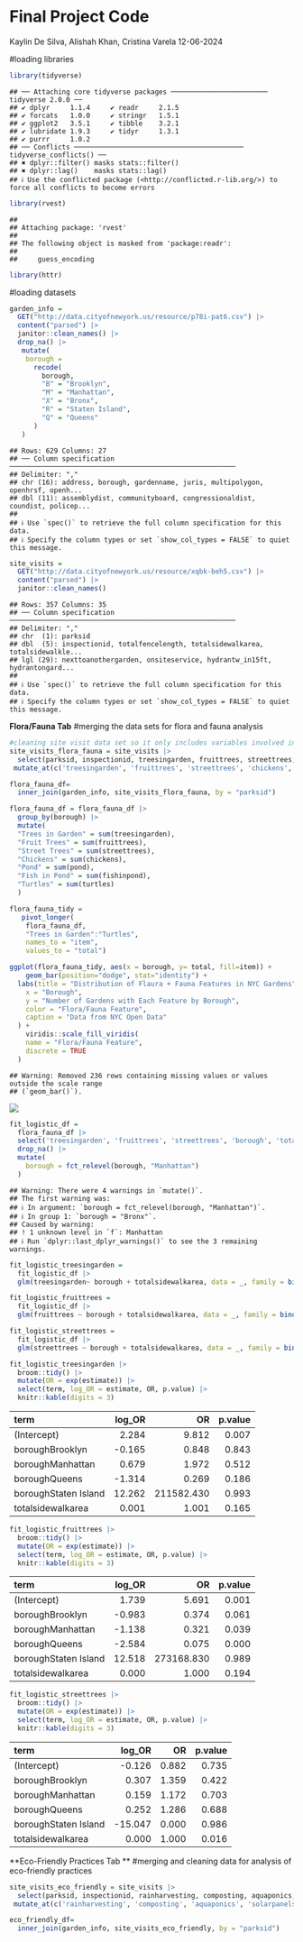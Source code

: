 Final Project Code
================
Kaylin De Silva, Alishah Khan, Cristina Varela
12-06-2024

\#loading libraries

``` r
library(tidyverse)
```

    ## ── Attaching core tidyverse packages ──────────────────────── tidyverse 2.0.0 ──
    ## ✔ dplyr     1.1.4     ✔ readr     2.1.5
    ## ✔ forcats   1.0.0     ✔ stringr   1.5.1
    ## ✔ ggplot2   3.5.1     ✔ tibble    3.2.1
    ## ✔ lubridate 1.9.3     ✔ tidyr     1.3.1
    ## ✔ purrr     1.0.2     
    ## ── Conflicts ────────────────────────────────────────── tidyverse_conflicts() ──
    ## ✖ dplyr::filter() masks stats::filter()
    ## ✖ dplyr::lag()    masks stats::lag()
    ## ℹ Use the conflicted package (<http://conflicted.r-lib.org/>) to force all conflicts to become errors

``` r
library(rvest)
```

    ## 
    ## Attaching package: 'rvest'
    ## 
    ## The following object is masked from 'package:readr':
    ## 
    ##     guess_encoding

``` r
library(httr)
```

\#loading datasets

``` r
garden_info = 
  GET("http://data.cityofnewyork.us/resource/p78i-pat6.csv") |> 
  content("parsed") |>
  janitor::clean_names() |>
  drop_na() |>
   mutate(
    borough = 
      recode(
        borough,
        "B" = "Brooklyn",
        "M" = "Manhattan",
        "X" = "Bronx",
        "R" = "Staten Island",
        "Q" = "Queens"
      )
   )
```

    ## Rows: 629 Columns: 27
    ## ── Column specification ────────────────────────────────────────────────────────
    ## Delimiter: ","
    ## chr (16): address, borough, gardenname, juris, multipolygon, openhrsf, openh...
    ## dbl (11): assemblydist, communityboard, congressionaldist, coundist, policep...
    ## 
    ## ℹ Use `spec()` to retrieve the full column specification for this data.
    ## ℹ Specify the column types or set `show_col_types = FALSE` to quiet this message.

``` r
site_visits = 
  GET("http://data.cityofnewyork.us/resource/xqbk-beh5.csv") |>
  content("parsed") |>
  janitor::clean_names()
```

    ## Rows: 357 Columns: 35
    ## ── Column specification ────────────────────────────────────────────────────────
    ## Delimiter: ","
    ## chr  (1): parksid
    ## dbl  (5): inspectionid, totalfencelength, totalsidewalkarea, totalsidewalkle...
    ## lgl (29): nexttoanothergarden, onsiteservice, hydrantw_in15ft, hydrantongard...
    ## 
    ## ℹ Use `spec()` to retrieve the full column specification for this data.
    ## ℹ Specify the column types or set `show_col_types = FALSE` to quiet this message.

**Flora/Fauna Tab** \#merging the data sets for flora and fauna analysis

``` r
#cleaning site visit data set so it only includes variables involved in flora and fauna 
site_visits_flora_fauna = site_visits |>
  select(parksid, inspectionid, treesingarden, fruittrees, streettrees, chickens, pond, fishinpond, turtles, totalsidewalkarea) |>
 mutate_at(c('treesingarden', 'fruittrees', 'streettrees', 'chickens', 'pond', 'fishinpond', 'turtles'), as.numeric)

flora_fauna_df= 
  inner_join(garden_info, site_visits_flora_fauna, by = "parksid") 
```

``` r
flora_fauna_df = flora_fauna_df |>
  group_by(borough) |>
  mutate(
  "Trees in Garden" = sum(treesingarden),
  "Fruit Trees" = sum(fruittrees),
  "Street Trees" = sum(streettrees),
  "Chickens" = sum(chickens),
  "Pond" = sum(pond),
  "Fish in Pond" = sum(fishinpond),
  "Turtles" = sum(turtles)
  )
```

``` r
flora_fauna_tidy = 
   pivot_longer(
    flora_fauna_df, 
    "Trees in Garden":"Turtles",
    names_to = "item", 
    values_to = "total")

ggplot(flora_fauna_tidy, aes(x = borough, y= total, fill=item)) + 
    geom_bar(position="dodge", stat="identity") +
  labs(title = "Distribution of Flaura + Fauna Features in NYC Gardens",
    x = "Borough",
    y = "Number of Gardens with Each Feature by Borough",
    color = "Flora/Fauna Feature",
    caption = "Data from NYC Open Data"
  ) +
    viridis::scale_fill_viridis(
    name = "Flora/Fauna Feature", 
    discrete = TRUE
  )
```

    ## Warning: Removed 236 rows containing missing values or values outside the scale range
    ## (`geom_bar()`).

![](FinalProjectCode_files/figure-gfm/multi-series%20bar%20chart%20reflecting%20distribution%20of%20flora%20and%20fauna%20features%20by%20borough-1.png)<!-- -->

``` r
fit_logistic_df =
  flora_fauna_df |>
  select('treesingarden', 'fruittrees', 'streettrees', 'borough', 'totalsidewalkarea') |>
  drop_na() |>
  mutate(
    borough = fct_relevel(borough, "Manhattan")
  )
```

    ## Warning: There were 4 warnings in `mutate()`.
    ## The first warning was:
    ## ℹ In argument: `borough = fct_relevel(borough, "Manhattan")`.
    ## ℹ In group 1: `borough = "Bronx"`.
    ## Caused by warning:
    ## ! 1 unknown level in `f`: Manhattan
    ## ℹ Run `dplyr::last_dplyr_warnings()` to see the 3 remaining warnings.

``` r
fit_logistic_treesingarden = 
  fit_logistic_df |>
  glm(treesingarden~ borough + totalsidewalkarea, data = _, family = binomial()) 

fit_logistic_fruittrees = 
  fit_logistic_df |>
  glm(fruittrees ~ borough + totalsidewalkarea, data = _, family = binomial())

fit_logistic_streettrees = 
  fit_logistic_df |>
  glm(streettrees ~ borough + totalsidewalkarea, data = _, family = binomial())

fit_logistic_treesingarden |> 
  broom::tidy() |> 
  mutate(OR = exp(estimate)) |>
  select(term, log_OR = estimate, OR, p.value) |> 
  knitr::kable(digits = 3)
```

| term                 | log_OR |         OR | p.value |
|:---------------------|-------:|-----------:|--------:|
| (Intercept)          |  2.284 |      9.812 |   0.007 |
| boroughBrooklyn      | -0.165 |      0.848 |   0.843 |
| boroughManhattan     |  0.679 |      1.972 |   0.512 |
| boroughQueens        | -1.314 |      0.269 |   0.186 |
| boroughStaten Island | 12.262 | 211582.430 |   0.993 |
| totalsidewalkarea    |  0.001 |      1.001 |   0.165 |

``` r
fit_logistic_fruittrees |> 
  broom::tidy() |> 
  mutate(OR = exp(estimate)) |>
  select(term, log_OR = estimate, OR, p.value) |> 
  knitr::kable(digits = 3)
```

| term                 | log_OR |         OR | p.value |
|:---------------------|-------:|-----------:|--------:|
| (Intercept)          |  1.739 |      5.691 |   0.001 |
| boroughBrooklyn      | -0.983 |      0.374 |   0.061 |
| boroughManhattan     | -1.138 |      0.321 |   0.039 |
| boroughQueens        | -2.584 |      0.075 |   0.000 |
| boroughStaten Island | 12.518 | 273168.830 |   0.989 |
| totalsidewalkarea    |  0.000 |      1.000 |   0.194 |

``` r
fit_logistic_streettrees |> 
  broom::tidy() |> 
  mutate(OR = exp(estimate)) |>
  select(term, log_OR = estimate, OR, p.value) |> 
  knitr::kable(digits = 3)
```

| term                 |  log_OR |    OR | p.value |
|:---------------------|--------:|------:|--------:|
| (Intercept)          |  -0.126 | 0.882 |   0.735 |
| boroughBrooklyn      |   0.307 | 1.359 |   0.422 |
| boroughManhattan     |   0.159 | 1.172 |   0.703 |
| boroughQueens        |   0.252 | 1.286 |   0.688 |
| boroughStaten Island | -15.047 | 0.000 |   0.986 |
| totalsidewalkarea    |   0.000 | 1.000 |   0.016 |

**Eco-Friendly Practices Tab ** \#merging and cleaning data for analysis
of eco-friendly practices

``` r
site_visits_eco_friendly = site_visits |>
  select(parksid, inspectionid, rainharvesting, composting, aquaponics, solarpanels) |>
 mutate_at(c('rainharvesting', 'composting', 'aquaponics', 'solarpanels'), as.numeric) 

eco_friendly_df= 
  inner_join(garden_info, site_visits_eco_friendly, by = "parksid") 
```

